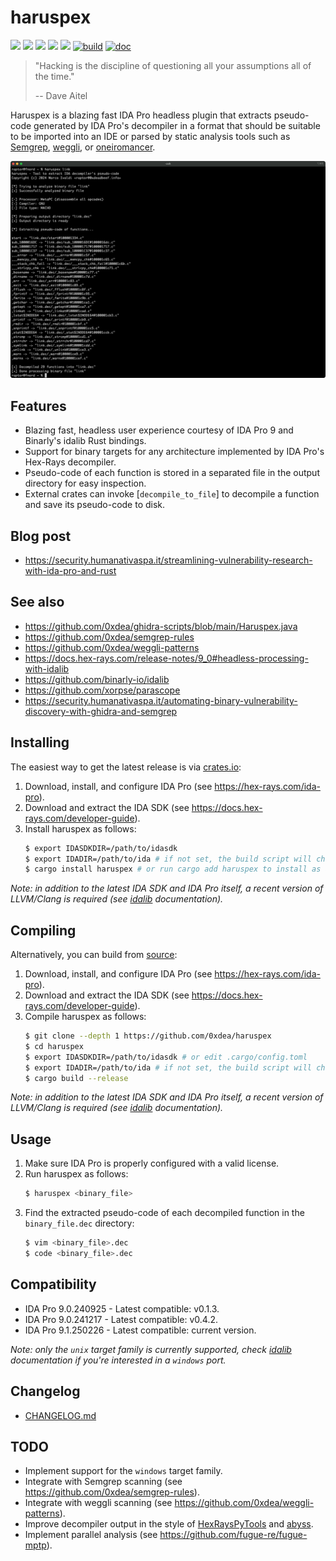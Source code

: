 # haruspex

[![](https://img.shields.io/github/stars/0xdea/haruspex.svg?style=flat&color=yellow)](https://github.com/0xdea/haruspex)
[![](https://img.shields.io/crates/v/haruspex?style=flat&color=green)](https://crates.io/crates/haruspex)
[![](https://img.shields.io/crates/d/haruspex?style=flat&color=red)](https://crates.io/crates/haruspex)
[![](https://img.shields.io/badge/twitter-%400xdea-blue.svg)](https://twitter.com/0xdea)
[![](https://img.shields.io/badge/mastodon-%40raptor-purple.svg)](https://infosec.exchange/@raptor)
[![build](https://github.com/0xdea/haruspex/actions/workflows/build.yml/badge.svg)](https://github.com/0xdea/haruspex/actions/workflows/build.yml)
[![doc](https://github.com/0xdea/haruspex/actions/workflows/doc.yml/badge.svg)](https://github.com/0xdea/haruspex/actions/workflows/doc.yml)

> "Hacking is the discipline of questioning all your assumptions all of the time."
>
> -- Dave Aitel

Haruspex is a blazing fast IDA Pro headless plugin that extracts pseudo-code generated by IDA Pro's
decompiler in a format that should be suitable to be imported into an IDE or parsed by static
analysis tools such as [Semgrep](https://semgrep.dev/), [weggli](https://github.com/weggli-rs/weggli),
or [oneiromancer](https://crates.io/crates/oneiromancer).

![](https://raw.githubusercontent.com/0xdea/haruspex/master/.img/screen01.png)

## Features

* Blazing fast, headless user experience courtesy of IDA Pro 9 and Binarly's idalib Rust bindings.
* Support for binary targets for any architecture implemented by IDA Pro's Hex-Rays decompiler.
* Pseudo-code of each function is stored in a separated file in the output directory for easy inspection.
* External crates can invoke [`decompile_to_file`] to decompile a function and save its pseudo-code to disk.

## Blog post

* <https://security.humanativaspa.it/streamlining-vulnerability-research-with-ida-pro-and-rust>

## See also

* <https://github.com/0xdea/ghidra-scripts/blob/main/Haruspex.java>
* <https://github.com/0xdea/semgrep-rules>
* <https://github.com/0xdea/weggli-patterns>
* <https://docs.hex-rays.com/release-notes/9_0#headless-processing-with-idalib>
* <https://github.com/binarly-io/idalib>
* <https://github.com/xorpse/parascope>
* <https://security.humanativaspa.it/automating-binary-vulnerability-discovery-with-ghidra-and-semgrep>

## Installing

The easiest way to get the latest release is via [crates.io](https://crates.io/crates/haruspex):

1. Download, install, and configure IDA Pro (see <https://hex-rays.com/ida-pro>).
2. Download and extract the IDA SDK (see <https://docs.hex-rays.com/developer-guide>).
3. Install haruspex as follows:
    ```sh
    $ export IDASDKDIR=/path/to/idasdk
    $ export IDADIR=/path/to/ida # if not set, the build script will check common locations
    $ cargo install haruspex # or run cargo add haruspex to install as a library
    ```

*Note: in addition to the latest IDA SDK and IDA Pro itself, a recent version of LLVM/Clang is required
(see [idalib](https://github.com/binarly-io/idalib) documentation).*

## Compiling

Alternatively, you can build from [source](https://github.com/0xdea/haruspex):

1. Download, install, and configure IDA Pro (see <https://hex-rays.com/ida-pro>).
2. Download and extract the IDA SDK (see <https://docs.hex-rays.com/developer-guide>).
3. Compile haruspex as follows:
    ```sh
    $ git clone --depth 1 https://github.com/0xdea/haruspex
    $ cd haruspex
    $ export IDASDKDIR=/path/to/idasdk # or edit .cargo/config.toml
    $ export IDADIR=/path/to/ida # if not set, the build script will check common locations
    $ cargo build --release
    ```

*Note: in addition to the latest IDA SDK and IDA Pro itself, a recent version of LLVM/Clang is required
(see [idalib](https://github.com/binarly-io/idalib) documentation).*

## Usage

1. Make sure IDA Pro is properly configured with a valid license.
2. Run haruspex as follows:
    ```sh
    $ haruspex <binary_file>
    ```
3. Find the extracted pseudo-code of each decompiled function in the `binary_file.dec` directory:
    ```sh
    $ vim <binary_file>.dec
    $ code <binary_file>.dec
    ```

## Compatibility

* IDA Pro 9.0.240925 - Latest compatible: v0.1.3.
* IDA Pro 9.0.241217 - Latest compatible: v0.4.2.
* IDA Pro 9.1.250226 - Latest compatible: current version.

*Note: only the `unix` target family is currently supported, check [idalib](https://github.com/binarly-io/idalib)
documentation if you're interested in a `windows` port.*

## Changelog

* [CHANGELOG.md](CHANGELOG.md)

## TODO

* Implement support for the `windows` target family.
* Integrate with Semgrep scanning (see <https://github.com/0xdea/semgrep-rules>).
* Integrate with weggli scanning (see <https://github.com/0xdea/weggli-patterns>).
* Improve decompiler output in the style of [HexRaysPyTools](https://github.com/igogo-x86/HexRaysPyTools)
  and [abyss](https://github.com/patois/abyss).
* Implement parallel analysis (see <https://github.com/fugue-re/fugue-mptp>).
